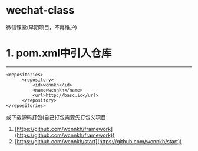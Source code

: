 # wechat-class
微信课堂(早期项目，不再维护)

# 1. pom.xml中引入仓库
-------------------
	<repositories>
		  <repository>
			  <id>wcnnkh</id>
			  <name>wcnnkh</name>
			  <url>http://basc.io</url>
		  </repository>
    </repositories>
或下载源码打包(自己打包需要先打包父项目
1. [https://github.com/wcnnkh/framework](https://github.com/wcnnkh/framework))
2. [https://github.com/wcnnkh/start](https://github.com/wcnnkh/start))
